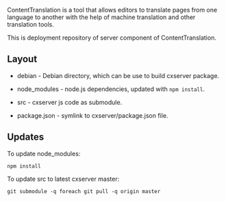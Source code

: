 ContentTranslation is a tool that allows editors to translate pages from
one language to another with the help of machine translation and other
translation tools.

This is deployment repository of server component of ContentTranslation.

Layout
------
* debian - Debian directory, which can be use to build cxserver package.

* node_modules - node.js dependencies, updated with ``npm install``.

* src - cxserver js code as submodule.

* package.json - symlink to cxserver/package.json file.

Updates
-------
To update node_modules:

```
npm install
```

To update src to latest cxserver master:

```
git submodule -q foreach git pull -q origin master
```
